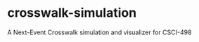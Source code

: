 crosswalk-simulation
====================

A Next-Event Crosswalk simulation and visualizer for CSCI-498
